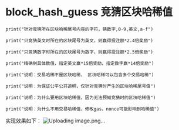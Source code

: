 # block_hash_guess 竞猜区块哈稀值

    print("针对竞猜所在区块哈稀尾号内容的字符，猜数字,0-9,英文,a-f")
    
    print("只竞猜英文时所在的区块尾号为英文，则赢得投注额*2.4倍奖励")
    
    print("只竞猜数字时所在的区块尾号为数字，则赢得投注额*2.5倍奖励")
    
    print("精确到具体数值，指定英文赢*15倍奖励，指定数字赢*14倍奖励")
    
    print("说明：交易哈稀不是区块哈稀， 区块哈稀可以包含多个交易哈稀")
    
    print("说明：为保证公平公开透明，仅针对竞猜时产生的区块哈稀尾号值")
    
    print("说明：为什么要用区块哈稀值，因为无法预知竞猜时的区块哈稀值")
    
    print("说明：为什么不用交易哈稀值，修改gas，nonce可能影响到哈稀值")

    

实现效果如下：
![Uploading image.png…]()
